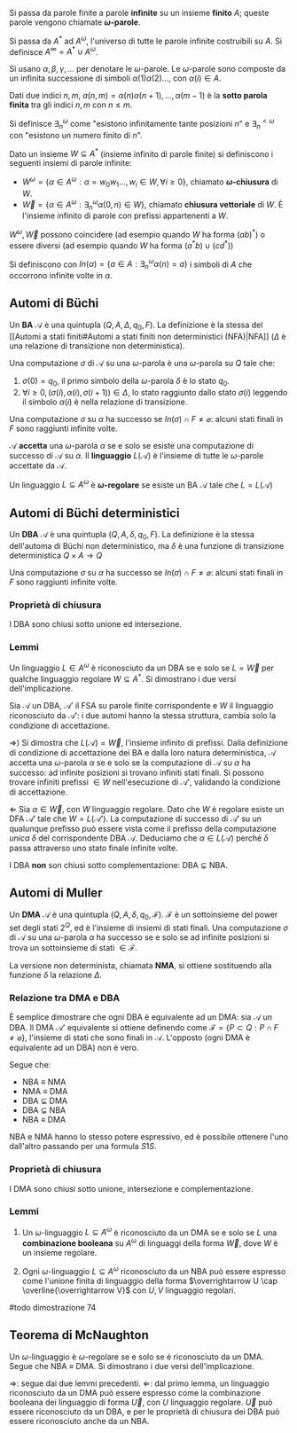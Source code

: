Si passa da parole finite a parole **infinite** su un insieme **finito** $A$; queste parole vengono chiamate **$\omega$-parole**.

Si passa da $A^*$ ad $A^{\omega}$, l'universo di tutte le parole infinite costruibili su $A$. Si definisce $A^{\infty} = A^{*} \cup A^{\omega}$.

Si usano $\alpha, \beta, \gamma,\dots$ per denotare le $\omega$-parole. Le $\omega$-parole sono composte da un infinita successione di simboli $\alpha(1)\alpha(2)\dots$, con $\alpha(i) \in A$. 

Dati due indici $n,m$, $a(n,m) = \alpha(n)\alpha(n+1),\dots,\alpha(m-1)$ è la **sotto parola finita** tra gli indici $n,m$ con $n \leq m$.

Si definisce $\exists^{\omega}_n$ come "esistono infinitamente tante posizioni $n$" e $\exists^{< \omega}_n$ con "esistono un numero finito di $n$".

Dato un insieme $W \subseteq A^*$ (insieme infinito di parole finite) si definiscono i seguenti insiemi di parole infinite:
- $W^{\omega} = \{\alpha \in A^{\omega}: \alpha = w_{0}w_{1}\dots, w_{i} \in W, \, \forall i \geq 0\}$, chiamato **$\omega$-chiusura** di $W$.
- $\overrightarrow{W} = \{\alpha \in A^{\omega}: \exists^{\omega}_n \alpha(0, n) \in W\}$, chiamato **chiusura vettoriale** di $W$. È l'insieme infinito di parole con prefissi appartenenti a $W$.

$W^{\omega}, \overrightarrow{W}$ possono coincidere (ad esempio quando $W$ ha forma $(ab)^*$) o essere diversi (ad esempio quando $W$ ha forma $(a^*b) \cup (cd^*)$)

Si definiscono con $In(\alpha) = \{a \in A: \exists^{\omega}_{n}\alpha(n) = a\}$ i simboli di $A$ che occorrono infinite volte in $\alpha$.

## Automi di Büchi

Un **BA** $\mathcal{A}$ è una quintupla $(Q,A,\Delta, q_{0}, F)$. La definizione è la stessa del [[Automi a stati finiti#Automi a stati finiti non deterministici (NFA)|NFA]] ($\Delta$ è una relazione di transizione non deterministica).

Una computazione $\sigma$ di $\mathcal{A}$ su una $\omega$-parola è una $\omega$-parola su $Q$ tale che:
1. $\sigma(0) = q_0$, il primo simbolo della $\omega$-parola $\delta$ è lo stato $q_0$.
2. $\forall i \geq 0, \, (\sigma(i), \alpha(i), \sigma(i+1)) \in \Delta$, lo stato raggiunto dallo stato $\sigma(i)$ leggendo il simbolo $\alpha(i)$ è nella relazione di transizione.

Una computazione $\sigma$ su $\alpha$ ha successo se $In(\sigma) \cap F \neq \varnothing$: alcuni stati finali in $F$ sono raggiunti infinite volte.

$\mathcal{A}$ **accetta** una $\omega$-parola $\alpha$ se e solo se esiste una computazione di successo di $\mathcal{A}$ su $\alpha$. Il **linguaggio** $L(\mathcal{A})$ è l'insieme di tutte le $\omega$-parole accettate da $\mathcal{A}$.

Un linguaggio $L \subseteq A^{\omega}$ è **$\omega$-regolare** se esiste un BA $\mathcal{A}$ tale che $L = L(\mathcal{A})$

## Automi di Büchi deterministici

Un **DBA** $\mathcal{A}$ è una quintupla $(Q,A,\delta, q_{0}, F)$. La definizione è la stessa dell'automa di Büchi non deterministico, ma $\delta$ è una funzione di transizione deterministica $Q \times A \rightarrow Q$

Una computazione $\sigma$ su $\alpha$ ha successo se $In(\sigma) \cap F \neq \varnothing$: alcuni stati finali in $F$ sono raggiunti infinite volte.

### Proprietà di chiusura
I DBA sono chiusi sotto unione ed intersezione.

### Lemmi
Un linguaggio $L \in A^{\omega}$ è riconosciuto da un DBA se e solo se $L = \overrightarrow{W}$ per qualche linguaggio regolare $W \subseteq A^*$. Si dimostrano i due versi dell'implicazione.

Sia $\mathcal{A}$ un DBA, $\mathcal{A}'$ il FSA su parole finite corrispondente e $W$ il linguaggio riconosciuto da $\mathcal{A}'$: i due automi hanno la stessa struttura, cambia solo la condizione di accettazione. 

$\Rightarrow$) Si dimostra che $L(\mathcal{A}) = \overrightarrow W$, l'insieme infinito di prefissi.
Dalla definizione di condizione di accettazione dei BA e dalla loro natura deterministica, $\mathcal{A}$ accetta una $\omega$-parola $\alpha$ se e solo se la computazione di $\mathcal{A}$ su $\alpha$ ha successo: ad infinite posizioni si trovano infiniti stati finali. 
Si possono trovare infiniti prefissi $\in W$ nell'esecuzione di $\mathcal{A}'$, validando la condizione di accettazione.

$\Leftarrow$ Sia $\alpha \in \overrightarrow W$, con $W$ linguaggio regolare.
Dato che $W$ è regolare esiste un DFA $\mathcal{A}'$ tale che $W = L(\mathcal{A}')$. La computazione di successo di $\mathcal{A}'$ su un qualunque prefisso può essere vista come il prefisso della computazione *unica* $\delta$ del corrispondente DBA $\mathcal{A}$.
Deduciamo che $\alpha \in L(\mathcal{A})$ perché $\delta$ passa attraverso uno stato finale infinite volte.

I DBA **non** son chiusi sotto complementazione: DBA $\subsetneq$ NBA.

## Automi di Muller

Un **DMA** $\mathcal{A}$ è una quintupla $(Q,A,\delta, q_{0}, \mathcal{F})$. 
$\mathcal{F}$ è un sottoinsieme del power set degli stati $2^Q$, ed è l'insieme di insiemi di stati finali. 
Una computazione $\sigma$ di $\mathcal{A}$ su una $\omega$-parola $\alpha$ ha successo se e solo se ad infinite posizioni si trova un sottoinsieme di stati $\in \mathcal{F}$.

La versione non determinista, chiamata **NMA**, si ottiene sostituendo alla funzione $\delta$ la relazione $\Delta$.

### Relazione tra DMA e DBA
È semplice dimostrare che ogni DBA è equivalente ad un DMA: sia $\mathcal{A}$ un DBA. Il DMA $\mathcal{A}'$ equivalente si ottiene definendo come $\mathcal{F} = \{P \subset Q : P \cap F \neq \varnothing \}$, l'insieme di stati che sono finali in $\mathcal{A}$. L'opposto (ogni DMA è equivalente ad un DBA) non è vero.

Segue che:
 - NBA $\equiv$ NMA
 - NMA $\equiv$ DMA
 - DBA $\subsetneq$ DMA
 - DBA $\subsetneq$ NBA
 - NBA $\equiv$ DMA

NBA e NMA hanno lo stesso potere espressivo, ed è possibile ottenere l'uno dall'altro passando per una formula $S1S$.

### Proprietà di chiusura
I DMA sono chiusi sotto unione, intersezione e complementazione.

### Lemmi
1. Un $\omega$-linguaggio $L \subseteq A^{\omega}$ è riconosciuto da un DMA se e solo se $L$ una **combinazione booleana** su $A^{\omega}$ di linguaggi della forma $\overrightarrow W$, dove $W$ è un insieme regolare.

2. Ogni $\omega$-linguaggio $L \subseteq A^{\omega}$ riconosciuto da un NBA può essere espresso come l'unione finita di linguaggio della forma $\overrightarrow U \cap \overline{\overrightarrow V}$ con $U,V$ linguaggio regolari.


#todo dimostrazione 74

## Teorema di McNaughton

Un $\omega$-linguaggio è $\omega$-regolare se e solo se è riconosciuto da un DMA. Segue che NBA $\equiv$ DMA. 
Si dimostrano i due versi dell'implicazione.

$\Rightarrow$: segue dai due lemmi precedenti.
$\Leftarrow$: dal primo lemma, un linguaggio riconosciuto da un DMA può essere espresso come la combinazione booleana dei linguaggio di forma $\overrightarrow U$, con $U$ linguaggio regolare. $\overrightarrow U$ può essere riconosciuto da un DBA, e per le proprietà di chiusura dei DBA può essere riconosciuto anche da un NBA.
